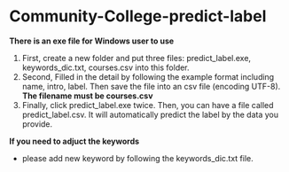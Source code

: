 # Community-College-predict-label

**There is an exe file for Windows user to use**

1. First, create a new folder and put three files: predict_label.exe, keywords_dic.txt, courses.csv into this folder.
2. Second, Filled in the detail by following the example format including name, intro, label. Then save the file into an csv file (encoding UTF-8). **The filename must be courses.csv**
3. Finally, click predict_label.exe twice. Then, you can have a file called predict_label.csv. It will automatically predict the label by the data you provide. 

**If you need to adjuct the keywords**
- please add new keyword by following the keywords_dic.txt file. 
